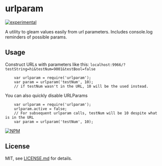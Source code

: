 # urlparam

[![experimental](http://badges.github.io/stability-badges/dist/experimental.svg)](http://github.com/badges/stability-badges)

A utility to gleam values easily from url parameters. Includes console.log reminders of possible params.

## Usage

Construct URLs with parameters like this: `localhost:9966/?testString=hi&testNum=9001&testBool=false`

```
	var urlparam = require('urlparam');
	var param = urlparam('testNum', 10);
	// if testNum wasn't in the URL, 10 will be the used instead.
```

You can also quickly disable URLParams
```
	var urlparam = require('urlparam');
	urlparam.active = false;
	// For subsequent urlparam calls, testNum will be 10 despite what is in the URL
	var param = urlparam('testNum', 10);
```

[![NPM](https://nodei.co/npm/urlparam.png)](https://nodei.co/npm/urlparam/)

## License

MIT, see [LICENSE.md](http://github.com/bunnybones1/urlparam/blob/master/LICENSE.md) for details.
